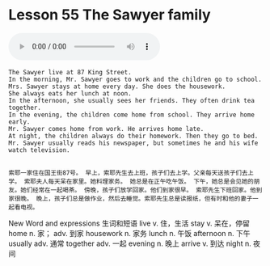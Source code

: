 # Lesson 55 The Sawyer family

​<audio id="audio" controls="" loop="loop">
    <source id="mp3" src="https://online1.tingclass.net/lesson/shi0529/0000/16/55.mp3"> 
</audio>

```
The Sawyer live at 87 King Street.
In the morning, Mr. Sawyer goes to work and the children go to school.
Mrs. Sawyer stays at home every day. She does the housework.
She always eats her lunch at noon.
In the afternoon, she usually sees her friends. They often drink tea together.
In the evening, the children come home from school. They arrive home early.
Mr. Sawyer comes home from work. He arrives home late.
At night, the children always do their homework. Then they go to bed. Mr. Sawyer usually reads his newspaper, but sometimes he and his wife watch television.


索耶一家住在国王街87号。 早上，索耶先生去上班，孩子们去上学。父亲每天送孩子们去上学。 索耶夫人每天呆在家里。她料理家务。 她总是在正午吃午饭。 下午，她总是会见她的朋友。她们经常在一起喝茶。 傍晚，孩子们放学回家。他们到家很早。 索耶先生下班回家。他到家很晚。 晚上，孩子们总是做作业，然后去睡觉。索耶先生总是读报纸，但有时和他的妻子一起看电视。
```


New Word and expressions 生词和短语
live
v. 住，生活
stay
v. 呆在，停留
home
n. 家；
adv. 到家
housework
n. 家务
lunch
n. 午饭
afternoon
n. 下午
usually
adv. 通常
together
adv. 一起
evening
n. 晚上
arrive
v. 到达
night
n. 夜间

